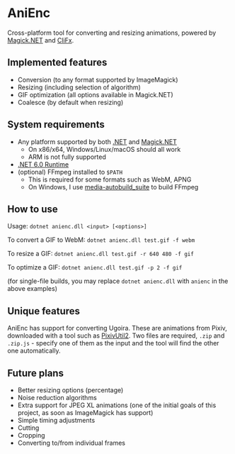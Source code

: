 # AniEnc
Cross-platform tool for converting and resizing animations, powered by [Magick.NET](https://github.com/dlemstra/Magick.NET) and [CliFx](https://github.com/Tyrrrz/CliFx).

## Implemented features

* Conversion (to any format supported by ImageMagick)
* Resizing (including selection of algorithm)
* GIF optimization (all options available in Magick.NET)
* Coalesce (by default when resizing)

## System requirements
* Any platform supported by both [.NET](https://docs.microsoft.com/en-us/dotnet/core/install/) and [Magick.NET](https://github.com/dlemstra/Magick.NET/#supported-platforms)
  - On x86/x64, Windows/Linux/macOS should all work
  - ARM is not fully supported
* [.NET 6.0 Runtime](https://dotnet.microsoft.com/en-us/download/dotnet/6.0)
* (optional) FFmpeg installed to `$PATH` 
  - This is required for some formats such as WebM, APNG
  - On Windows, I use [media-autobuild_suite](https://github.com/m-ab-s/media-autobuild_suite) to build FFmpeg

## How to use
Usage:
`dotnet anienc.dll <input> [<options>]`

To convert a GIF to WebM:
`dotnet anienc.dll test.gif -f webm`

To resize a GIF:
`dotnet anienc.dll test.gif -r 640 480 -f gif`

To optimize a GIF:
`dotnet anienc.dll test.gif -p 2 -f gif`

(for single-file builds, you may replace `dotnet anienc.dll` with `anienc` in the above examples)

## Unique features

AniEnc has support for converting Ugoira. These are animations from Pixiv, downloaded with a tool such as [PixivUtil2](https://github.com/nandaka/PixivUtil2). Two files are required, `.zip` and `.zip.js` - specify one of them as the input and the tool will find the other one automatically.

## Future plans

* Better resizing options (percentage)
* Noise reduction algorithms
* Extra support for JPEG XL animations (one of the initial goals of this project, as soon as ImageMagick has support)
* Simple timing adjustments
* Cutting
* Cropping
* Converting to/from individual frames
